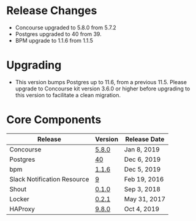 # Release Changes

- Concourse upgraded to 5.8.0 from 5.7.2
- Postgres upgraded to 40 from 39.
- BPM upgrade to 1.1.6 from 1.1.5

# Upgrading

- This version bumps Postgres up to 11.6, from a previous 11.5. Please upgrade to
Concourse kit version 3.6.0 or higher before upgrading to this version to facilitate a
clean migration.

# Core Components

| Release | Version | Release Date |
| ------- | ------- | ------------ | 
| Concourse | [5.8.0](https://github.com/concourse/concourse-bosh-release/releases/tag/v5.8.0) | Jan 8, 2019 |
| Postgres | [40](https://github.com/cloudfoundry/postgres-release/releases/tag/v40) | Dec 6, 2019 |
| bpm | [1.1.6](https://github.com/cloudfoundry/bpm-release/releases/tag/v1.1.6) | Dec 5, 2019 |
| Slack Notification Resource | [9](https://github.com/cloudfoundry-community-attic/slack-notification-resource-boshrelease/releases/tag/v9) | Feb 19, 2016 |
| Shout | [0.1.0](https://github.com/jhunt/shout-boshrelease/releases/tag/v0.1.0) | Sep 3, 2018 |
| Locker | [0.2.1](https://github.com/cloudfoundry-community/locker-boshrelease/releases/tag/v0.2.1) | May 31, 2017 |
| HAProxy | [9.8.0](https://github.com/cloudfoundry-incubator/haproxy-boshrelease/releases/tag/v9.8.0) | Oct 4, 2019 |
